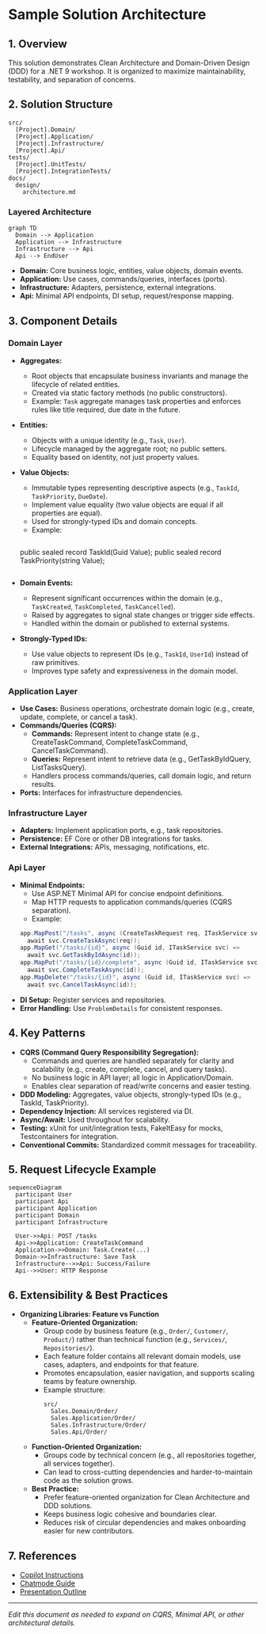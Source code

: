 # Sample Solution Architecture

## 1. Overview

This solution demonstrates Clean Architecture and Domain-Driven Design (DDD) for a .NET 9 workshop. It is organized to maximize maintainability, testability, and separation of concerns.

## 2. Solution Structure

```
src/
  [Project].Domain/
  [Project].Application/
  [Project].Infrastructure/
  [Project].Api/
tests/
  [Project].UnitTests/
  [Project].IntegrationTests/
docs/
  design/
    architecture.md
```

### Layered Architecture

```mermaid
graph TD
  Domain --> Application
  Application --> Infrastructure
  Infrastructure --> Api
  Api --> EndUser
```

- **Domain:** Core business logic, entities, value objects, domain events.
- **Application:** Use cases, commands/queries, interfaces (ports).
- **Infrastructure:** Adapters, persistence, external integrations.
- **Api:** Minimal API endpoints, DI setup, request/response mapping.

## 3. Component Details

### Domain Layer

- **Aggregates:**
  - Root objects that encapsulate business invariants and manage the lifecycle of related entities.
  - Created via static factory methods (no public constructors).
  - Example: `Task` aggregate manages task properties and enforces rules like title required, due date in the future.

- **Entities:**
  - Objects with a unique identity (e.g., `Task`, `User`).
  - Lifecycle managed by the aggregate root; no public setters.
  - Equality based on identity, not just property values.

- **Value Objects:**
  - Immutable types representing descriptive aspects (e.g., `TaskId`, `TaskPriority`, `DueDate`).
  - Implement value equality (two value objects are equal if all properties are equal).
  - Used for strongly-typed IDs and domain concepts.
  - Example:
    ```csharp
  public sealed record TaskId(Guid Value);
  public sealed record TaskPriority(string Value);
    ```

- **Domain Events:**
  - Represent significant occurrences within the domain (e.g., `TaskCreated`, `TaskCompleted`, `TaskCancelled`).
  - Raised by aggregates to signal state changes or trigger side effects.
  - Handled within the domain or published to external systems.

- **Strongly-Typed IDs:**
  - Use value objects to represent IDs (e.g., `TaskId`, `UserId`) instead of raw primitives.
  - Improves type safety and expressiveness in the domain model.

### Application Layer
- **Use Cases:** Business operations, orchestrate domain logic (e.g., create, update, complete, or cancel a task).
- **Commands/Queries (CQRS):**
  - **Commands:** Represent intent to change state (e.g., CreateTaskCommand, CompleteTaskCommand, CancelTaskCommand).
  - **Queries:** Represent intent to retrieve data (e.g., GetTaskByIdQuery, ListTasksQuery).
  - Handlers process commands/queries, call domain logic, and return results.
- **Ports:** Interfaces for infrastructure dependencies.

### Infrastructure Layer
- **Adapters:** Implement application ports, e.g., task repositories.
- **Persistence:** EF Core or other DB integrations for tasks.
- **External Integrations:** APIs, messaging, notifications, etc.

### Api Layer
- **Minimal Endpoints:**
  - Use ASP.NET Minimal API for concise endpoint definitions.
  - Map HTTP requests to application commands/queries (CQRS separation).
  - Example:
  ```csharp
  app.MapPost("/tasks", async (CreateTaskRequest req, ITaskService svc) =>
    await svc.CreateTaskAsync(req));
  app.MapGet("/tasks/{id}", async (Guid id, ITaskService svc) =>
    await svc.GetTaskByIdAsync(id));
  app.MapPut("/tasks/{id}/complete", async (Guid id, ITaskService svc) =>
    await svc.CompleteTaskAsync(id));
  app.MapDelete("/tasks/{id}", async (Guid id, ITaskService svc) =>
    await svc.CancelTaskAsync(id));
  ```
- **DI Setup:** Register services and repositories.
- **Error Handling:** Use `ProblemDetails` for consistent responses.

## 4. Key Patterns

- **CQRS (Command Query Responsibility Segregation):**
  - Commands and queries are handled separately for clarity and scalability (e.g., create, complete, cancel, and query tasks).
  - No business logic in API layer; all logic in Application/Domain.
  - Enables clear separation of read/write concerns and easier testing.
- **DDD Modeling:** Aggregates, value objects, strongly-typed IDs (e.g., TaskId, TaskPriority).
- **Dependency Injection:** All services registered via DI.
- **Async/Await:** Used throughout for scalability.
- **Testing:** xUnit for unit/integration tests, FakeItEasy for mocks, Testcontainers for integration.
- **Conventional Commits:** Standardized commit messages for traceability.

## 5. Request Lifecycle Example

```mermaid
sequenceDiagram
  participant User
  participant Api
  participant Application
  participant Domain
  participant Infrastructure

  User->>Api: POST /tasks
  Api->>Application: CreateTaskCommand
  Application->>Domain: Task.Create(...)
  Domain->>Infrastructure: Save Task
  Infrastructure-->>Api: Success/Failure
  Api-->>User: HTTP Response
```

## 6. Extensibility & Best Practices


- **Organizing Libraries: Feature vs Function**
  - **Feature-Oriented Organization:**
    - Group code by business feature (e.g., `Order/`, `Customer/`, `Product/`) rather than technical function (e.g., `Services/`, `Repositories/`).
    - Each feature folder contains all relevant domain models, use cases, adapters, and endpoints for that feature.
    - Promotes encapsulation, easier navigation, and supports scaling teams by feature ownership.
    - Example structure:
      ```
      src/
        Sales.Domain/Order/
        Sales.Application/Order/
        Sales.Infrastructure/Order/
        Sales.Api/Order/
      ```
  - **Function-Oriented Organization:**
    - Groups code by technical concern (e.g., all repositories together, all services together).
    - Can lead to cross-cutting dependencies and harder-to-maintain code as the solution grows.
  - **Best Practice:**
    - Prefer feature-oriented organization for Clean Architecture and DDD solutions.
    - Keeps business logic cohesive and boundaries clear.
    - Reduces risk of circular dependencies and makes onboarding easier for new contributors.

## 7. References

- [Copilot Instructions](../WORKSHOP-COPILOT-INSTRUCTIONS.md)
- [Chatmode Guide](../../.github/chatmodes/architect.chatmode.md)
- [Presentation Outline](../presentations/workshop_slide_outline.md)

---

*Edit this document as needed to expand on CQRS, Minimal API, or other architectural details.*
